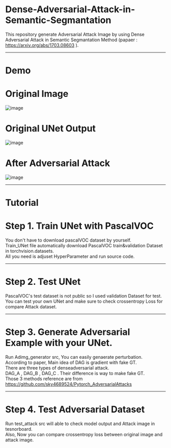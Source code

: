 # Dense-Adversarial-Attack-in-Semantic-Segmantation

  This repository generate Adversarial Attack Image by using Dense Adversarial Attack in Semantic Segmantation Method (papaer : https://arxiv.org/abs/1703.08603 ).

---
# Demo

# Original Image 
![image](https://github.com/SsalDduck/Adversarial-Attack-with-Semantic-Segmantation/assets/124281401/14878e59-2c92-42b5-ac63-44483c9ccedc)

# Original UNet Output
![image](https://github.com/SsalDduck/Adversarial-Attack-with-Semantic-Segmantation/assets/124281401/0b948d02-3746-4c35-9f26-d110163e380d)

# After Adversarial Attack
![image](https://github.com/SsalDduck/Adversarial-Attack-with-Semantic-Segmantation/assets/124281401/20b05b95-e0cd-4c56-acf2-0442f4056932)



---

# Tutorial

# Step 1. Train UNet with PascalVOC
  You don't have to download pascalVOC dataset by yourself.\
  Train_UNet file automatically download PascalVOC train&validation Dataset in torchvision.datasets.\
  All you need is adjuset HyperParameter and run source code.

  ---
  
# Step 2. Test UNet 
  PascalVOC's test dataset is not public so I used validation Dataset for test.\
  You can test your own UNet and make sure to check crossentropy Loss for compare Attack dataset.

  ---
  
# Step 3. Generate Adversarial Example with your UNet.
  Run Adimg_generator src, You can easily genaerate perturbation.\
  According to paper, Main idea of DAG is gradient with fake GT.\
  There are three types of denseadversarial attack.\
  DAG_A , DAG_B , DAG_C . Their difference is way to make fake GT.\
  Those 3 methods reference are from https://github.com/sky4689524/Pytorch_AdversarialAttacks

  ---
  
# Step 4. Test Adversarial Dataset
  Run test_attack src will able to check model output and Attack image in tesnorboard.\
  Also, Now you can compare  crossentropy loss between original image and attack image.
  
